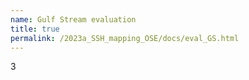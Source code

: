 ```yaml
---
name: Gulf Stream evaluation
title: true
permalink: /2023a_SSH_mapping_OSE/docs/eval_GS.html
---
```


3